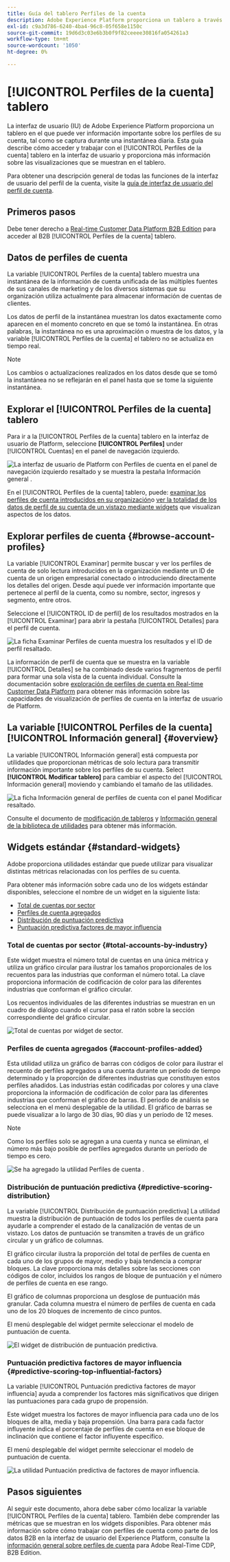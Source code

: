```yaml
---
title: Guía del tablero Perfiles de la cuenta
description: Adobe Experience Platform proporciona un tablero a través del cual puede ver información importante sobre los perfiles de cuenta B2B de su organización.
exl-id: c9a3d786-6240-4ba4-96c8-05f658e1150c
source-git-commit: 19d6d3c03e6b3b0f9f82ceeee30816fa054261a3
workflow-type: tm+mt
source-wordcount: '1050'
ht-degree: 0%

---
```


# [!UICONTROL Perfiles de la cuenta] tablero

La interfaz de usuario (IU) de Adobe Experience Platform proporciona un tablero en el que puede ver información importante sobre los perfiles de su cuenta, tal como se captura durante una instantánea diaria. Esta guía describe cómo acceder y trabajar con el [!UICONTROL Perfiles de la cuenta] tablero en la interfaz de usuario y proporciona más información sobre las visualizaciones que se muestran en el tablero.

Para obtener una descripción general de todas las funciones de la interfaz de usuario del perfil de la cuenta, visite la [guía de interfaz de usuario del perfil de cuenta](../../rtcdp/accounts/account-profile-ui-guide.md).

## Primeros pasos

Debe tener derecho a [Real-time Customer Data Platform B2B Edition](../../rtcdp/b2b-overview.md) para acceder al B2B [!UICONTROL Perfiles de la cuenta] tablero.

## Datos de perfiles de cuenta

La variable [!UICONTROL Perfiles de la cuenta] tablero muestra una instantánea de la información de cuenta unificada de las múltiples fuentes de sus canales de marketing y de los diversos sistemas que su organización utiliza actualmente para almacenar información de cuentas de clientes.

Los datos de perfil de la instantánea muestran los datos exactamente como aparecen en el momento concreto en que se tomó la instantánea. En otras palabras, la instantánea no es una aproximación o muestra de los datos, y la variable [!UICONTROL Perfiles de la cuenta] el tablero no se actualiza en tiempo real.

>[!NOTE]
>
>Los cambios o actualizaciones realizados en los datos desde que se tomó la instantánea no se reflejarán en el panel hasta que se tome la siguiente instantánea.

## Explorar el [!UICONTROL Perfiles de la cuenta] tablero

Para ir a la [!UICONTROL Perfiles de la cuenta] tablero en la interfaz de usuario de Platform, seleccione **[!UICONTROL Perfiles]** under [!UICONTROL Cuentas] en el panel de navegación izquierdo.

![La interfaz de usuario de Platform con Perfiles de cuenta en el panel de navegación izquierdo resaltado y se muestra la pestaña Información general .](../images/account-profiles/account-profiles-dashboard.png)

En el [!UICONTROL Perfiles de la cuenta] tablero, puede: [examinar los perfiles de cuenta introducidos en su organización](#browse-account-profiles)o [ver la totalidad de los datos de perfil de su cuenta de un vistazo mediante widgets](#standard-widgets) que visualizan aspectos de los datos.

## Explorar perfiles de cuenta {#browse-account-profiles}

La variable [!UICONTROL Examinar] permite buscar y ver los perfiles de cuenta de solo lectura introducidos en la organización mediante un ID de cuenta de un origen empresarial conectado o introduciendo directamente los detalles del origen. Desde aquí puede ver información importante que pertenece al perfil de la cuenta, como su nombre, sector, ingresos y segmento, entre otros.

Seleccione el [!UICONTROL ID de perfil] de los resultados mostrados en la [!UICONTROL Examinar] para abrir la pestaña [!UICONTROL Detalles] para el perfil de cuenta.

![La ficha Examinar Perfiles de cuenta muestra los resultados y el ID de perfil resaltado.](../images/account-profiles/account-profiles-browse-tab.png)

La información de perfil de cuenta que se muestra en la variable [!UICONTROL Detalles] se ha combinado desde varios fragmentos de perfil para formar una sola vista de la cuenta individual. Consulte la documentación sobre [exploración de perfiles de cuenta en Real-time Customer Data Platform](../../rtcdp/accounts/account-profile-ui-guide.md#browse-account-profiles) para obtener más información sobre las capacidades de visualización de perfiles de cuenta en la interfaz de usuario de Platform.

## La variable [!UICONTROL Perfiles de la cuenta] [!UICONTROL Información general] {#overview}

La variable [!UICONTROL Información general] está compuesta por utilidades que proporcionan métricas de solo lectura para transmitir información importante sobre los perfiles de su cuenta. Select **[!UICONTROL Modificar tablero]** para cambiar el aspecto del [!UICONTROL Información general] moviendo y cambiando el tamaño de las utilidades.

![La ficha Información general de perfiles de cuenta con el panel Modificar resaltado.](../images/account-profiles/modify-dashboard.png)

Consulte el documento de [modificación de tableros](../customize/modify.md) y [Información general de la biblioteca de utilidades](../customize/widget-library.md) para obtener más información.

## Widgets estándar {#standard-widgets}

Adobe proporciona utilidades estándar que puede utilizar para visualizar distintas métricas relacionadas con los perfiles de su cuenta.

Para obtener más información sobre cada uno de los widgets estándar disponibles, seleccione el nombre de un widget en la siguiente lista:

* [Total de cuentas por sector](#total-accounts-by-industry)
* [Perfiles de cuenta agregados](#account-profiles-added)
* [Distribución de puntuación predictiva](#predictive-scoring-distribution)
* [Puntuación predictiva factores de mayor influencia](#predictive-scoring-top-influential-factors)

### Total de cuentas por sector {#total-accounts-by-industry}

Este widget muestra el número total de cuentas en una única métrica y utiliza un gráfico circular para ilustrar los tamaños proporcionales de los recuentos para las industrias que conforman el número total. La clave proporciona información de codificación de color para las diferentes industrias que conforman el gráfico circular.

Los recuentos individuales de las diferentes industrias se muestran en un cuadro de diálogo cuando el cursor pasa el ratón sobre la sección correspondiente del gráfico circular.

![Total de cuentas por widget de sector.](../images/account-profiles/total-accounts-by-industry-widget.png)

### Perfiles de cuenta agregados {#account-profiles-added}

Esta utilidad utiliza un gráfico de barras con códigos de color para ilustrar el recuento de perfiles agregados a una cuenta durante un período de tiempo determinado y la proporción de diferentes industrias que constituyen estos perfiles añadidos. Las industrias están codificadas por colores y una clave proporciona la información de codificación de color para las diferentes industrias que conforman el gráfico de barras. El periodo de análisis se selecciona en el menú desplegable de la utilidad. El gráfico de barras se puede visualizar a lo largo de 30 días, 90 días y un período de 12 meses.

>[!NOTE]
>
>Como los perfiles solo se agregan a una cuenta y nunca se eliminan, el número más bajo posible de perfiles agregados durante un período de tiempo es cero.

![Se ha agregado la utilidad Perfiles de cuenta .](../images/account-profiles/accounts-profiles-added-widget.png)

### Distribución de puntuación predictiva {#predictive-scoring-distribution}

La variable [!UICONTROL Distribución de puntuación predictiva] La utilidad muestra la distribución de puntuación de todos los perfiles de cuenta para ayudarle a comprender el estado de la canalización de ventas de un vistazo. Los datos de puntuación se transmiten a través de un gráfico circular y un gráfico de columnas.

El gráfico circular ilustra la proporción del total de perfiles de cuenta en cada uno de los grupos de mayor, medio y baja tendencia a comprar bloques. La clave proporciona más detalles sobre las secciones con códigos de color, incluidos los rangos de bloque de puntuación y el número de perfiles de cuenta en ese rango.

El gráfico de columnas proporciona un desglose de puntuación más granular. Cada columna muestra el número de perfiles de cuenta en cada uno de los 20 bloques de incremento de cinco puntos.

El menú desplegable del widget permite seleccionar el modelo de puntuación de cuenta.

![El widget de distribución de puntuación predictiva.](../images/account-profiles/predictive-scoring-distribution.png)

### Puntuación predictiva factores de mayor influencia {#predictive-scoring-top-influential-factors}

La variable [!UICONTROL Puntuación predictiva factores de mayor influencia] ayuda a comprender los factores más significativos que dirigen las puntuaciones para cada grupo de propensión.

Este widget muestra los factores de mayor influencia para cada uno de los bloques de alta, media y baja propensión. Una barra para cada factor influyente indica el porcentaje de perfiles de cuenta en ese bloque de inclinación que contiene el factor influyente específico.

El menú desplegable del widget permite seleccionar el modelo de puntuación de cuenta.

![La utilidad Puntuación predictiva de factores de mayor influencia.](../images/account-profiles/predictive-scoring-top-influential-factors.png)

## Pasos siguientes

Al seguir este documento, ahora debe saber cómo localizar la variable [!UICONTROL Perfiles de la cuenta] tablero. También debe comprender las métricas que se muestran en los widgets disponibles. Para obtener más información sobre cómo trabajar con perfiles de cuenta como parte de los datos B2B en la interfaz de usuario del Experience Platform, consulte la [información general sobre perfiles de cuenta](../../rtcdp/accounts/account-profile-overview.md) para Adobe Real-Time CDP, B2B Edition.
